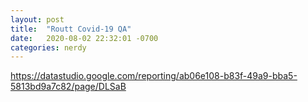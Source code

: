 ```yaml
---
layout: post
title:  "Routt Covid-19 QA"
date:   2020-08-02 22:32:01 -0700
categories: nerdy
---
```


https://datastudio.google.com/reporting/ab06e108-b83f-49a9-bba5-5813bd9a7c82/page/DLSaB


